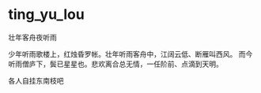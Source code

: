 # ting_yu_lou
壮年客舟夜听雨


少年听雨歌楼上，红烛昏罗帐。壮年听雨客舟中，江阔云低、断雁叫西风。 
而今听雨僧庐下，鬓已星星也。悲欢离合总无情，一任阶前、点滴到天明。

各人自挂东南枝吧
